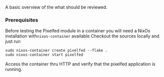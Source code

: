 A basic overview of the what should be reviewed.

### Prerequisites
Before testing the Pixelfed module in a container you will need a NixOs installation with`nixos-container` available
Checkout the sources locally and just run 

```
sudo nixos-container create pixelfed --flake .
sudo nixos-container start pixelfed
```

Access the container thru HTTP and verify that the pixelfed application is running.
